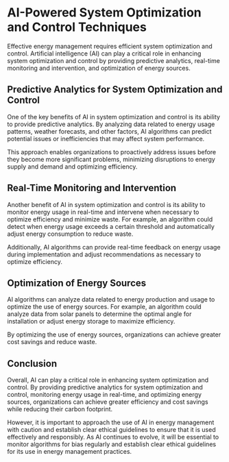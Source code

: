 AI-Powered System Optimization and Control Techniques
===================================================================================================================

Effective energy management requires efficient system optimization and control. Artificial intelligence (AI) can play a critical role in enhancing system optimization and control by providing predictive analytics, real-time monitoring and intervention, and optimization of energy sources.

Predictive Analytics for System Optimization and Control
--------------------------------------------------------

One of the key benefits of AI in system optimization and control is its ability to provide predictive analytics. By analyzing data related to energy usage patterns, weather forecasts, and other factors, AI algorithms can predict potential issues or inefficiencies that may affect system performance.

This approach enables organizations to proactively address issues before they become more significant problems, minimizing disruptions to energy supply and demand and optimizing efficiency.

Real-Time Monitoring and Intervention
-------------------------------------

Another benefit of AI in system optimization and control is its ability to monitor energy usage in real-time and intervene when necessary to optimize efficiency and minimize waste. For example, an algorithm could detect when energy usage exceeds a certain threshold and automatically adjust energy consumption to reduce waste.

Additionally, AI algorithms can provide real-time feedback on energy usage during implementation and adjust recommendations as necessary to optimize efficiency.

Optimization of Energy Sources
------------------------------

AI algorithms can analyze data related to energy production and usage to optimize the use of energy sources. For example, an algorithm could analyze data from solar panels to determine the optimal angle for installation or adjust energy storage to maximize efficiency.

By optimizing the use of energy sources, organizations can achieve greater cost savings and reduce waste.

Conclusion
----------

Overall, AI can play a critical role in enhancing system optimization and control. By providing predictive analytics for system optimization and control, monitoring energy usage in real-time, and optimizing energy sources, organizations can achieve greater efficiency and cost savings while reducing their carbon footprint.

However, it is important to approach the use of AI in energy management with caution and establish clear ethical guidelines to ensure that it is used effectively and responsibly. As AI continues to evolve, it will be essential to monitor algorithms for bias regularly and establish clear ethical guidelines for its use in energy management practices.
